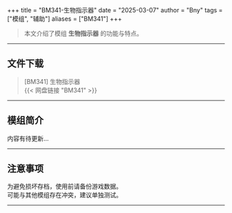 +++
title = "BM341-生物指示器"
date = "2025-03-07"
author = "Bny"
tags = ["模组", "辅助"]
aliases = ["BM341"]
+++

> 本文介绍了模组 **生物指示器** 的功能与特点。

---

## 文件下载

> [BM341] 生物指示器  
{{< 网盘链接 "BM341" >}}  

---

## 模组简介

>  
内容有待更新...  

---

## 注意事项

>  
为避免损坏存档，使用前请备份游戏数据。  
可能与其他模组存在冲突，建议单独测试。  

---


